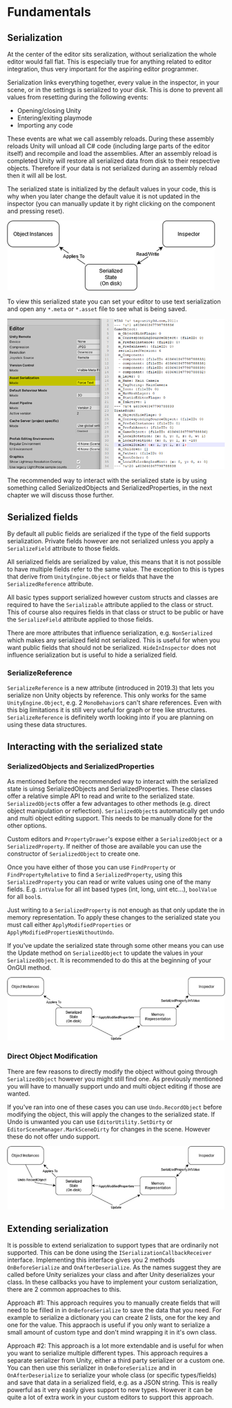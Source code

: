 # Fundamentals

## Serialization
At the center of the editor sits seralization, without serialization the whole editor would fall flat. This is especially true for anything related to editor integration, thus very important for the aspiring editor programmer.

Serialization links everything together, every value in the inspector, in your scene, or in the settings is serialized to your disk. This is done to prevent all values from resetting during the following events:
* Opening/closing Unity
* Entering/exiting playmode
* Importing any code

 These events are what we call assembly reloads. During these assembly reloads Unity will unload all C# code (including large parts of the editor itself) and recompile and load the assemblies. After an assembly reload is completed Unity will restore all serialized data from disk to their respective objects. Therefore if your data is not serialized during an assembly reload then it will all be lost.

The serialized state is initialized by the default values in your code, this is why when you later change the default value it is not updated in the inspector (you can manually update it by right clicking on the component and pressing reset). 

![serialization diagram example](Images/SerializationDiagram.png)

To view this serialized state you can set your editor to use text serialization and open any `*.meta` or `*.asset` file to see what is being saved.

![text serialization example](Images/TextSerialization.png)

The recommended way to interact with the serialized state is by using something called SerializedObjects and SerializedProperties, in the next chapter we will discuss those further.

## Serialized fields

By default all public fields are serialized if the type of the field supports serialization. Private fields however are not serialized unless you apply a `SerializeField` attribute to those fields. 

All serialized fields are serialized by value, this means that it is not possible to have multiple fields refer to the same value. The exception to this is types that derive from `UnityEngine.Object` or fields that have the `SerializedReference` attribute.

All basic types support serialized however custom structs and classes are required to have the `Serializable` attribute applied to the class or struct. This of course also requires fields in that class or struct to be public or have the `SerializeField` attribute applied to those fields.

There are more attributes that influence serialization, e.g. `NonSerialized` which makes any serialized field not serialized. This is useful for when you want public fields that should not be serialized. `HideInInspector` does not influence serialization but is useful to hide a serialized field.

### SerializeReference

`SerializeReference` is a new attribute (introduced in 2019.3) that lets you serialize non Unity objects by reference. This only works for the same `UnityEngine.Object`, e.g. 2 `MonoBehavior`s can't share references. Even with this big limitations it is still very useful for graph or tree like structures. `SerializeReference` is definitely worth looking into if you are planning on using these data structures.

## Interacting with the serialized state

### SerializedObjects and SerializedProperties

As mentioned before the recommended way to interact with the serialized state is uinsg SerializedObjects and SerializedProperties. These classes offer a relative simple API to read and write to the serialized state. `SerializedObject`s offer a few advantages to other methods (e.g. direct object manipulation or reflection). `SerializedObject`s automatically get undo and multi object editing support. This needs to be manually done for the other options.

Custom editors and `PropertyDrawer`'s expose either a `SerializedObject` or a `SerializedProperty`. If neither of those are available you can use the constructor of `SerializedObject` to create one. 

Once you have either of those you can use `FindProperty` or `FindPropertyRelative` to find a `SerializedProperty`, using this `SerializedProperty` you can read or write values using one of the many fields. E.g. `intValue` for all int based types (int, long, uint etc...), `boolValue` for all `bool`s.

Just writing to a `SerializedProperty` is not enough as that only update the in memory representation. To apply these changes to the serialized state you must call either `ApplyModifiedProperties` or `ApplyModifiedPropertiesWithoutUndo`. 

If you've update the serialized state through some other means you can use the Update method on `SerializedObject` to update the values in your `SerializedObject`. It is recommended to do this at the beginning of your OnGUI method.

![serialization diagram example](Images/SerializedPropertyDiagram.png)

### Direct Object Modification

There are few reasons to directly modify the object without going through `SerializedObject` however you might still find one. As previously mentioned you will have to manually support undo and multi object editing if those are wanted.

If you've ran into one of these cases you can use `Undo.RecordObject` before modifying the object, this will apply the changes to the serialized state. If Undo is unwanted you can use `EditorUtility.SetDirty` or `EditorSceneManager.MarkSceneDirty` for changes in the scene. However these do not offer undo support.

![serialization diagram example](Images/SerializedPropertyUndoDiagram.png)

## Extending serialization

It is possible to extend serialization to support types that are ordinarily not supported. This can be done using the `ISerializationCallbackReceiver` interface. Implementing this interface gives you 2 methods `OnBeforeSerialize` and `OnAfterDeserialize`. As the names suggest they are called before Unity serializes your class and after Unity deserializes your class. In these callbacks you have to implement your custom serialization, there are 2 common approaches to this. 

Approach #1: This approach requires you to manually create fields that will need to be filled in in `OnBeforeSerialize` to save the data that you need. For example to serialize a dictionary you can create 2 lists, one for the key and one for the value. This appraoch is useful if you only want to serialize a small amount of custom type and don't mind wrapping it in it's own class.

Approach #2: This approach is a lot more extendable and is useful for when you want to serialize multiple different types. This approach requires a separate serializer from Unity, either a third party serializer or a custom one. You can then use this serializer in `OnBeforeSerialize` and in `OnAfterDeserialize` to serialize your whole class (or specific types/fields) and save that data in a serialized field, e.g. as a JSON string. This is really powerful as it very easily gives support to new types. However it can be quite a lot of extra work in your custom editors to support this approach.